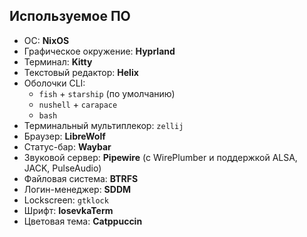 ## Используемое ПО

- ОС: **NixOS**
- Графическое окружение: **Hyprland**
- Терминал: **Kitty**
- Текстовый редактор: **Helix**
- Оболочки CLI:
  - `fish` + `starship` (по умолчанию)
  - `nushell` + `carapace`
  - `bash` 
- Терминальный мультиплекор: `zellij`
- Браузер: **LibreWolf**
- Статус-бар: **Waybar**
- Звуковой сервер: **Pipewire** (с WirePlumber и поддержкой ALSA, JACK, PulseAudio)
- Файловая система: **BTRFS**
- Логин-менеджер: **SDDM**
- Lockscreen: `gtklock`
- Шрифт: **IosevkaTerm**
- Цветовая тема: **Catppuccin**
